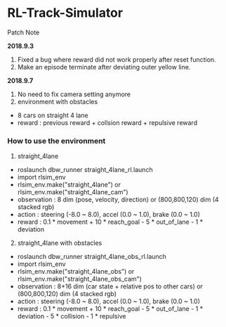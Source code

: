 # RL-Track-Simulator

Patch Note

**2018.9.3**
1. Fixed a bug where reward did not work properly after reset function.
2. Make an episode terminate after deviating outer yellow line.

**2018.9.7**
1. No need to fix camera setting anymore
2. environment with obstacles
 - 8 cars on straight 4 lane
 - reward : previous reward + collsion reward + repulsive reward




### How to use the environment

1. straight_4lane
 - roslaunch dbw_runner straight_4lane_rl.launch
 - import rlsim_env
 - rlsim_env.make("straight_4lane") or rlsim_env.make("straight_4lane_cam")
 - observation : 8 dim (pose, velocity, direction) or (800,800,120) dim (4 stacked rgb)
 - action : steering (-8.0 ~ 8.0), accel (0.0 ~ 1.0), brake (0.0 ~ 1.0)
 - reward : 0.1 * movement + 10 * reach_goal - 5 * out_of_lane - 1 * deviation

2. straight_4lane with obstacles
 - roslaunch dbw_runner straight_4lane_obs_rl.launch
 - import rlsim_env
 - rlsim_env.make("straight_4lane_obs") or rlsim_env.make("straight_4lane_obs_cam")
 - observation : 8+16 dim (car state + relative pos to other cars) or (800,800,120) dim (4 stacked rgb)
 - action : steering (-8.0 ~ 8.0), accel (0.0 ~ 1.0), brake (0.0 ~ 1.0)
 - reward : 0.1 * movement + 10 * reach_goal - 5 * out_of_lane - 1 * deviation - 5 * collision - 1 * repulsive

